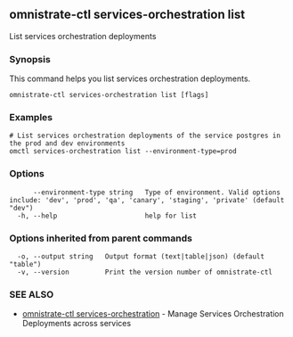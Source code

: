 ## omnistrate-ctl services-orchestration list

List services orchestration deployments

### Synopsis

This command helps you list services orchestration deployments.

```
omnistrate-ctl services-orchestration list [flags]
```

### Examples

```
# List services orchestration deployments of the service postgres in the prod and dev environments
omctl services-orchestration list --environment-type=prod
```

### Options

```
      --environment-type string   Type of environment. Valid options include: 'dev', 'prod', 'qa', 'canary', 'staging', 'private' (default "dev")
  -h, --help                      help for list
```

### Options inherited from parent commands

```
  -o, --output string   Output format (text|table|json) (default "table")
  -v, --version         Print the version number of omnistrate-ctl
```

### SEE ALSO

- [omnistrate-ctl services-orchestration](omnistrate-ctl_services-orchestration.md) - Manage Services Orchestration Deployments across services
